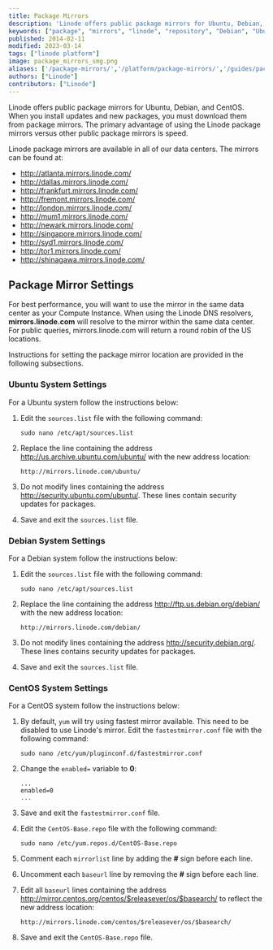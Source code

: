 ```yaml
---
title: Package Mirrors
description: 'Linode offers public package mirrors for Ubuntu, Debian, and CentOS. This guide provides you with instructions on how to mirror those package repositories. '
keywords: ["package", "mirrors", "linode", "repository", "Debian", "Ubuntu", "CentOS", "yum", "apt-get"]
published: 2014-02-11
modified: 2023-03-14
tags: ["linode platform"]
image: package_mirrors_smg.png
aliases: ['/package-mirrors/','/platform/package-mirrors/','/guides/package-mirrors/']
authors: ["Linode"]
contributors: ["Linode"]
---
```


Linode offers public package mirrors for Ubuntu, Debian, and CentOS. When you install updates and new packages, you must download them from package mirrors. The primary advantage of using the Linode package mirrors versus other public package mirrors is speed.

Linode package mirrors are available in all of our data centers. The mirrors can be found at:

- <http://atlanta.mirrors.linode.com/>
- <http://dallas.mirrors.linode.com/>
- <http://frankfurt.mirrors.linode.com/>
- <http://fremont.mirrors.linode.com/>
- <http://london.mirrors.linode.com/>
- <http://mum1.mirrors.linode.com/>
- <http://newark.mirrors.linode.com/>
- <http://singapore.mirrors.linode.com/>
- <http://syd1.mirrors.linode.com/>
- <http://tor1.mirrors.linode.com/>
- <http://shinagawa.mirrors.linode.com/>


## Package Mirror Settings

For best performance, you will want to use the mirror in the same data center as your Compute Instance. When using the Linode DNS resolvers, **mirrors.linode.com** will resolve to the mirror within the same data center. For public queries, mirrors.linode.com will return a round robin of the US locations.

Instructions for setting the package mirror location are provided in the following subsections.

### Ubuntu System Settings

For a Ubuntu system follow the instructions below:

1. Edit the `sources.list` file with the following command:

    ```command
    sudo nano /etc/apt/sources.list
    ```

1. Replace the line containing the address <http://us.archive.ubuntu.com/ubuntu/> with the new address location:

    ```command
    http://mirrors.linode.com/ubuntu/
    ```

1. Do not modify lines containing the address <http://security.ubuntu.com/ubuntu/>. These lines contain security updates for packages.

1. Save and exit the `sources.list` file.

### Debian System Settings

For a Debian system follow the instructions below:

1. Edit the `sources.list` file with the following command:

    ```command
    sudo nano /etc/apt/sources.list
    ```

1. Replace the line containing the address <http://ftp.us.debian.org/debian/> with the new address location:

    ```command
    http://mirrors.linode.com/debian/
    ```

1. Do not modify lines containing the address <http://security.debian.org/>. These lines contains security updates for packages.

1. Save and exit the `sources.list` file.

### CentOS System Settings

For a CentOS system follow the instructions below:

1. By default, `yum` will try using fastest mirror available. This need to be disabled to use Linode's mirror. Edit the `fastestmirror.conf` file with the following command:

    ```command
    sudo nano /etc/yum/pluginconf.d/fastestmirror.conf
    ```

1. Change the `enabled=` variable to **0**:

    ```file {title="/etc/yum/pluginconf.d/fastestmirror.conf"}
    ...
    enabled=0
    ...
    ```

1. Save and exit the `fastestmirror.conf` file.

1. Edit the `CentOS-Base.repo` file with the following command:

    ```command
    sudo nano /etc/yum.repos.d/CentOS-Base.repo
    ```

1. Comment each `mirrorlist` line by adding the **\#** sign before each line.

1. Uncomment each `baseurl` line by removing the **\#** sign before each line.

1. Edit all `baseurl` lines containing the address http://mirror.centos.org/centos/$releasever/os/$basearch/ to reflect the new address location:

    ```command
    http://mirrors.linode.com/centos/$releasever/os/$basearch/
    ```

1. Save and exit the `CentOS-Base.repo` file.
